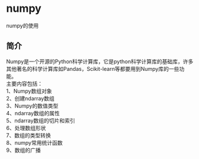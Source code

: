 # numpy
numpy的使用<br>
## 简介
Numpy是一个开源的Python科学计算库，它是python科学计算库的基础库，许多其他著名的科学计算库如Pandas，Scikit-learn等都要用到Numpy库的一些功能。<br>
主要内容包括：<br>
1、Numpy数组对象<br>
2、创建ndarray数组<br>
3、Numpy的数值类型<br>
4、ndarray数组的属性<br>
5、ndarray数组的切片和索引<br>
6、处理数组形状<br>
7、数组的类型转换<br>
8、numpy常用统计函数<br>
9、数组的广播<br>
